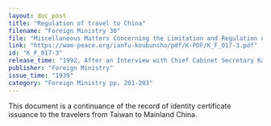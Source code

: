 ```yaml
---
layout: doc_post
title: "Regulation of travel to China"
filename: "Foreign Ministry 30"
file: "Miscellaneous Matters Concerning the Limitation and Regulation of Japanese Citizens Traveling to China at the Time of the Sino-Japanese Incident; Report of the Ministry of Colonial Affairs on the Regulation of Japanese Citizens Traveling to China (Vol. 2)"
link: "https://wam-peace.org/ianfu-koubunsho/pdf/K-PDF/K_F_017-3.pdf"
id: "K_F_017-3"
release_time: "1992, After an Interview with Chief Cabinet Secretary Katō Kōichi"
publisher: "Foreign Ministry"
issue_time: "1939"
category: "Foreign Ministry pp. 201-203"
---
```

This document is a continuance of the record of identity certificate issuance to the travelers from Taiwan to Mainland China.
